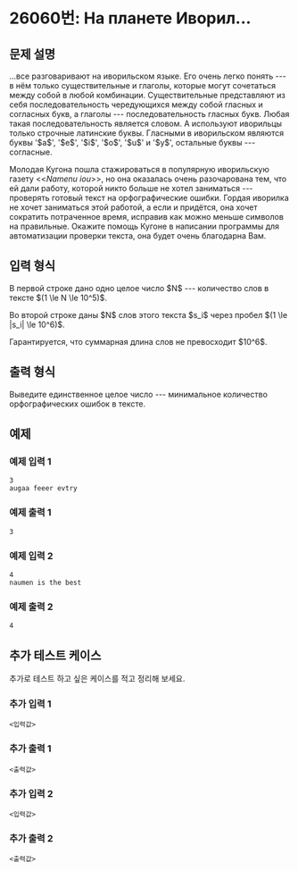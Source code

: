 # 26060번: На планете Иворил...

## 문제 설명


<p>...все разговаривают на иворильском языке. Его очень легко понять --- в нём только существительные и глаголы, которые могут сочетаться между собой в любой комбинации. Существительные представляют из себя последовательность чередующихся между собой гласных и согласных букв, а глаголы --- последовательность гласных букв. Любая такая последовательность является словом. А используют иворильцы только строчные латинские буквы. Гласными в иворильском являются буквы '$a$', '$e$', '$i$', '$o$', '$u$' и '$y$', остальные буквы --- согласные.</p>

<p>Молодая Кугона пошла стажироваться в популярную иворильскую газету &lt;&lt;<em>Namenu iou</em>&gt;&gt;, но она оказалась очень разочарована тем, что ей дали работу, которой никто больше не хотел заниматься --- проверять готовый текст на орфографические ошибки. Гордая иворилка не хочет заниматься этой работой, а если и придётся, она хочет сократить потраченное время, исправив как можно меньше символов на правильные. Окажите помощь Кугоне в написании программы для автоматизации проверки текста, она будет очень благодарна Вам.</p>



## 입력 형식


<p>В первой строке дано одно целое число $N$ --- количество слов в тексте $(1 \le N \le 10^5)$.</p>

<p>Во второй строке даны $N$ слов этого текста $s_i$ через пробел $(1 \le |s_i| \le 10^6)$.</p>

<p>Гарантируется, что суммарная длина слов не превосходит $10^6$.</p>



## 출력 형식


<p>Выведите единственное целое число --- минимальное количество орфографических ошибок в тексте.</p>



## 예제

### 예제 입력 1

```
3
augaa feeer evtry

```

### 예제 출력 1

```
3

```
          

### 예제 입력 2

```
4
naumen is the best

```

### 예제 출력 2

```
4

```
          




## 추가 테스트 케이스

추가로 테스트 하고 싶은 케이스를 적고 정리해 보세요.

### 추가 입력 1

```
<입력값>
```

### 추가 출력 1

```
<출력값>
```

### 추가 입력 2

```
<입력값>
```

### 추가 출력 2

```
<출력값>
```
  